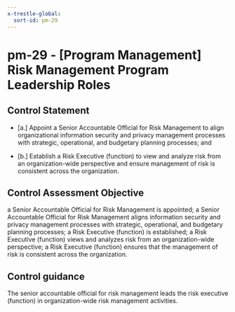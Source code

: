 ```yaml
---
x-trestle-global:
  sort-id: pm-29
---
```


# pm-29 - \[Program Management\] Risk Management Program Leadership Roles

## Control Statement

- \[a.\] Appoint a Senior Accountable Official for Risk Management to align organizational information security and privacy management processes with strategic, operational, and budgetary planning processes; and

- \[b.\] Establish a Risk Executive (function) to view and analyze risk from an organization-wide perspective and ensure management of risk is consistent across the organization.

## Control Assessment Objective

a Senior Accountable Official for Risk Management is appointed;
a Senior Accountable Official for Risk Management aligns information security and privacy management processes with strategic, operational, and budgetary planning processes;
a Risk Executive (function) is established;
a Risk Executive (function) views and analyzes risk from an organization-wide perspective;
a Risk Executive (function) ensures that the management of risk is consistent across the organization.

## Control guidance

The senior accountable official for risk management leads the risk executive (function) in organization-wide risk management activities.

